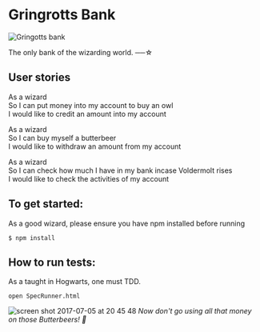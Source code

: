 # Gringrotts Bank

![Gringotts bank](https://user-images.githubusercontent.com/17644847/27127636-ba04e8da-50f3-11e7-8b03-5d3672d85de0.jpg)

The only bank of the wizarding world. ──☆

## User stories

As a wizard<br>
So I can put money into my account to buy an owl<br>
I would like to credit an amount into my account<br>

As a wizard<br>
So I can buy myself a butterbeer<br>
I would like to withdraw an amount from my account<br>

As a wizard<br>
So I can check how much I have in my bank incase Voldermolt rises<br>
I would like to check the activities of my account<br>


## To get started:
As a good wizard, please ensure you have npm installed before running<br>

<code>$ npm install</code>

## How to run tests:
As a taught in Hogwarts, one must TDD. <br>

<code>open SpecRunner.html </code>

![screen shot 2017-07-05 at 20 45 48](https://user-images.githubusercontent.com/17644847/27882132-52d91876-61c3-11e7-9004-f54e98671924.png)
_Now don't go using all that money on those Butterbeers! 🍺_
